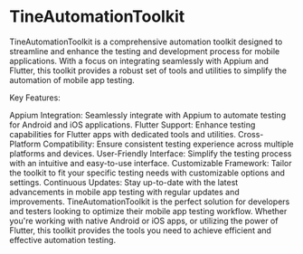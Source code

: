 # TineAutomationToolkit
TineAutomationToolkit is a comprehensive automation toolkit designed to streamline and enhance the testing and development process for mobile applications. With a focus on integrating seamlessly with Appium and Flutter, this toolkit provides a robust set of tools and utilities to simplify the automation of mobile app testing.

Key Features:

Appium Integration: Seamlessly integrate with Appium to automate testing for Android and iOS applications.
Flutter Support: Enhance testing capabilities for Flutter apps with dedicated tools and utilities.
Cross-Platform Compatibility: Ensure consistent testing experience across multiple platforms and devices.
User-Friendly Interface: Simplify the testing process with an intuitive and easy-to-use interface.
Customizable Framework: Tailor the toolkit to fit your specific testing needs with customizable options and settings.
Continuous Updates: Stay up-to-date with the latest advancements in mobile app testing with regular updates and improvements.
TineAutomationToolkit is the perfect solution for developers and testers looking to optimize their mobile app testing workflow. Whether you're working with native Android or iOS apps, or utilizing the power of Flutter, this toolkit provides the tools you need to achieve efficient and effective automation testing.
